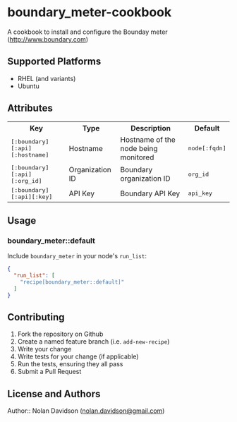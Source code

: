 # boundary_meter-cookbook

A cookbook to install and configure the Bounday meter (http://www.boundary.com)

## Supported Platforms

- RHEL (and variants)
- Ubuntu

## Attributes

<table>
  <tr>
    <th>Key</th>
    <th>Type</th>
    <th>Description</th>
    <th>Default</th>
  </tr>
  <tr>
    <td><tt>[:boundary][:api][:hostname]</tt></td>
    <td>Hostname</td>
    <td>Hostname of the node being monitored</td>
    <td><tt>node[:fqdn]</tt></td>
  </tr>
  <tr>
    <td><tt>[:boundary][:api][:org_id]</tt></td>
    <td>Organization ID</td>
    <td>Boundary organization ID</td>
    <td><tt>org_id</tt></td>
  </tr>
  <tr>
    <td><tt>[:boundary][:api][:key]</tt></td>
    <td>API Key</td>
    <td>Boundary API Key</td>
    <td><tt>api_key</tt></td>
  </tr>
</table>

## Usage

### boundary_meter::default

Include `boundary_meter` in your node's `run_list`:

```json
{
  "run_list": [
    "recipe[boundary_meter::default]"
  ]
}
```

## Contributing

1. Fork the repository on Github
2. Create a named feature branch (i.e. `add-new-recipe`)
3. Write your change
4. Write tests for your change (if applicable)
5. Run the tests, ensuring they all pass
6. Submit a Pull Request

## License and Authors

Author:: Nolan Davidson (<nolan.davidson@gmail.com>)
